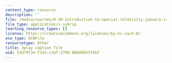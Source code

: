 ```yaml
---
content_type: resource
description: ''
file: /media/courses/8-20-introduction-to-special-relativity-january-iap-2021/53d79f2ef1d3c3af2799880d4b53f4b7_8rbXjIqF3IA.srt
file_type: application/x-subrip
learning_resource_types: []
license: https://creativecommons.org/licenses/by-nc-sa/4.0/
ocw_type: OCWFile
resourcetype: Other
title: 3play caption file
uid: 53d79f2e-f1d3-c3af-2799-880d4b53f4b7
---
```

